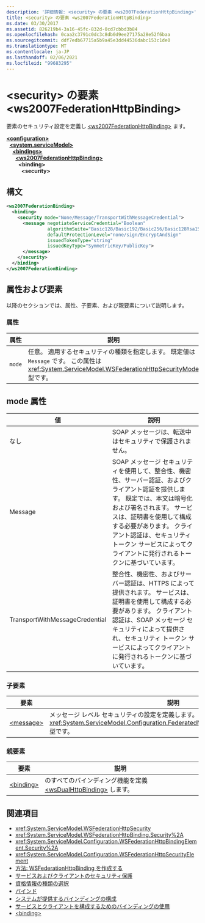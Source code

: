 ```yaml
---
description: '詳細情報: <security> の要素 <ws2007FederationHttpBinding>'
title: <security> の要素 <ws2007FederationHttpBinding>
ms.date: 03/30/2017
ms.assetid: 826219b4-3a16-45fc-832d-0cd7cbbd3b84
ms.openlocfilehash: 0caa2c3791c0dc3c8db0d9ee27175a28e52f6baa
ms.sourcegitcommit: ddf7edb67715a5b9a45e3dd44536dabc153c1de0
ms.translationtype: MT
ms.contentlocale: ja-JP
ms.lasthandoff: 02/06/2021
ms.locfileid: "99683295"
---
```

# <a name="security-element-of-ws2007federationhttpbinding"></a>\<security> の要素 \<ws2007FederationHttpBinding>

要素のセキュリティ設定を定義し [\<ws2007FederationHttpBinding>](ws2007federationhttpbinding.md) ます。  
  
[**\<configuration>**](../configuration-element.md)\
&nbsp;&nbsp;[**\<system.serviceModel>**](system-servicemodel.md)\
&nbsp;&nbsp;&nbsp;&nbsp;[**\<bindings>**](bindings.md)\
&nbsp;&nbsp;&nbsp;&nbsp;&nbsp;&nbsp;[**\<ws2007FederationHttpBinding>**](ws2007federationhttpbinding.md)\
&nbsp;&nbsp;&nbsp;&nbsp;&nbsp;&nbsp;&nbsp;&nbsp;**\<binding>**\
&nbsp;&nbsp;&nbsp;&nbsp;&nbsp;&nbsp;&nbsp;&nbsp;&nbsp;&nbsp;**\<security>**  
  
## <a name="syntax"></a>構文  
  
```xml  
<ws2007FederationBinding>
  <binding>
    <security mode="None/Message/TransportWithMessageCredential">
      <message negotiateServiceCredential="Boolean"
               algorithmSuite="Basic128/Basic192/Basic256/Basic128Rsa15/  Basic256Rsa15/TripleDes/TripleDesRsa15/Basic128Sha256/Basic192Sha256/TripleDesSha256/Basic128Sha256Rsa15/Basic192Sha256Rsa15/Basic256Sha256Rsa15/TripleDesSha256Rsa15"
               defaultProtectionLevel="none/sign/EncryptAndSign"
               issuedTokenType="string"
               issuedKeyType="SymmetricKey/PublicKey">
      </message>
    </security>
  </binding>
</ws2007FederationBinding>
```  
  
## <a name="attributes-and-elements"></a>属性および要素  

 以降のセクションでは、属性、子要素、および親要素について説明します。  
  
### <a name="attributes"></a>属性  
  
|属性|説明|  
|---------------|-----------------|  
|`mode`|任意。 適用するセキュリティの種類を指定します。 既定値は `Message` です。 この属性は <xref:System.ServiceModel.WSFederationHttpSecurityMode> 型です。|  
  
## <a name="mode-attribute"></a>mode 属性  
  
|値|説明|  
|-----------|-----------------|  
|なし|SOAP メッセージは、転送中はセキュリティで保護されません。|  
|Message|SOAP メッセージ セキュリティを使用して、整合性、機密性、サーバー認証、およびクライアント認証を提供します。 既定では、本文は暗号化および署名されます。 サービスは、証明書を使用して構成する必要があります。 クライアント認証は、セキュリティ トークン サービスによってクライアントに発行されるトークンに基づいています。|  
|TransportWithMessageCredential|整合性、機密性、およびサーバー認証は、HTTPS によって提供されます。 サービスは、証明書を使用して構成する必要があります。 クライアント認証は、SOAP メッセージ セキュリティによって提供され、セキュリティ トークン サービスによってクライアントに発行されるトークンに基づいています。|  
  
### <a name="child-elements"></a>子要素  
  
|要素|説明|  
|-------------|-----------------|  
|[\<message>](message-of-ws2007httpbinding.md)|メッセージ レベル セキュリティの設定を定義します。 この要素は <xref:System.ServiceModel.Configuration.FederatedMessageSecurityOverHttpElement> 型です。|  
  
### <a name="parent-elements"></a>親要素  
  
|要素|説明|  
|-------------|-----------------|  
|[\<binding>](bindings.md)|のすべてのバインディング機能を定義 [\<wsDualHttpBinding>](wsdualhttpbinding.md) します。|  
  
## <a name="see-also"></a>関連項目

- <xref:System.ServiceModel.WSFederationHttpSecurity>
- <xref:System.ServiceModel.WSFederationHttpBinding.Security%2A>
- <xref:System.ServiceModel.Configuration.WSFederationHttpBindingElement.Security%2A>
- <xref:System.ServiceModel.Configuration.WSFederationHttpSecurityElement>
- [方法: WSFederationHttpBinding を作成する](../../../wcf/feature-details/how-to-create-a-wsfederationhttpbinding.md)
- [サービスおよびクライアントのセキュリティ保護](../../../wcf/feature-details/securing-services-and-clients.md)
- [資格情報の種類の選択](../../../wcf/feature-details/selecting-a-credential-type.md)
- [バインド](../../../wcf/bindings.md)
- [システムが提供するバインディングの構成](../../../wcf/feature-details/configuring-system-provided-bindings.md)
- [サービスとクライアントを構成するためのバインディングの使用](../../../wcf/using-bindings-to-configure-services-and-clients.md)
- [\<binding>](bindings.md)
